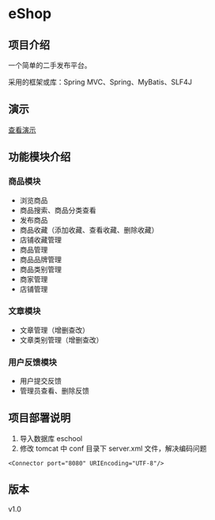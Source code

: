 # eShop

## 项目介绍

一个简单的二手发布平台。

采用的框架或库：Spring MVC、Spring、MyBatis、SLF4J

## 演示

[查看演示](http://139.129.8.246/eshop/)

## 功能模块介绍

### 商品模块

* 浏览商品
* 商品搜索、商品分类查看
* 发布商品
* 商品收藏（添加收藏、查看收藏、删除收藏）
* 店铺收藏管理
* 商品管理
* 商品品牌管理
* 商品类别管理
* 商家管理
* 店铺管理

### 文章模块

* 文章管理（增删查改）
* 文章类别管理（增删查改）

### 用户反馈模块

* 用户提交反馈
* 管理员查看、删除反馈

## 项目部署说明

1. 导入数据库 eschool
2. 修改 tomcat 中 conf 目录下 server.xml 文件，解决编码问题

```
<Connector port="8080" URIEncoding="UTF-8"/>
```

## 版本

v1.0
